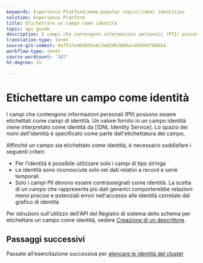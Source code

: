 ```yaml
---
keywords: Experience Platform;home;popular topics;label identities
solution: Experience Platform
title: Etichettare un campo come identità
topic: api guide
description: I campi che contengono informazioni personali (PII) possono essere etichettati come campi di identità. Un valore fornito in un campo di identità viene interpretato come identità dal servizio identità. Lo spazio dei nomi dell'identità è specificato come parte dell'etichettatura del campo.
translation-type: tm+mt
source-git-commit: 0af537e965605e6c3e02963889acd85b9d780654
workflow-type: tm+mt
source-wordcount: '187'
ht-degree: 1%

---
```



# Etichettare un campo come identità

I campi che contengono informazioni personali (PII) possono essere etichettati come campi di identità. Un valore fornito in un campo identità viene interpretato come identità da [!DNL Identity Service]. Lo spazio dei nomi dell&#39;identità è specificato come parte dell&#39;etichettatura del campo.

Affinché un campo sia etichettato come identità, è necessario soddisfare i seguenti criteri:

- Per l&#39;identità è possibile utilizzare solo i campi di tipo stringa
- Le identità sono riconosciute solo nei dati relativi a record e serie temporali
- Solo i campi PII devono essere contrassegnati come identità. La scelta di un campo che rappresenta più dati generici comporterebbe relazioni meno precise e potenziali errori nell&#39;accesso alle identità correlate dal grafico di identità

Per istruzioni sull&#39;utilizzo dell&#39;API del Registro di sistema dello schema per etichettare un campo come identità, vedere [Creazione di un descrittore](../../xdm/api/descriptors.md).

## Passaggi successivi

Passate all&#39;esercitazione successiva per [elencare le identità del cluster](./list-cluster-identites.md)